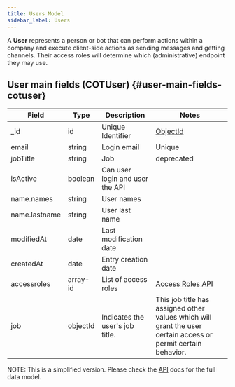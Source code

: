 ```yaml
---
title: Users Model
sidebar_label: Users
---
```


A __User__ represents a person or bot that can perform actions within a company and execute client-side actions as sending messages and getting channels. Their access roles will determine which (administrative) endpoint they may use. 

## User main fields (COTUser) {#user-main-fields-cotuser}

| Field | Type | Description | Notes |
| ----  | ---- | ----------- | ----  |
| _id   | id   | Unique Identifier   | [ObjectId](/docs/getting_started/temp/glossary#ObjectId ) |
| email | string | Login email | Unique
| jobTitle | string | Job | deprecated |
| isActive | boolean | Can user login and user the API |
| name.names | string | User names |
| name.lastname | string | User last name | 
| modifiedAt | date | Last modification date
| createdAt | date | Entry creation date
| accessroles | array-id | List of access roles | [Access Roles API](/docs/documentation/api/users/accessroles)
| job | objectId | Indicates the user's job title. | This job title has assigned other values which will grant the user certain access or permit certain behavior. |

NOTE: This is a simplified version. Please check the [API](https://www.cotalker.com/swagger/core/?key=woubtjf4olr0t4zgutuwn6scbcm6hd3qh1cgl5obmohpbm3mfublnwcvv67lodgjvd3h86s9ppshtvmf95gepsqh6nizq9liu7f) docs for the full data model.